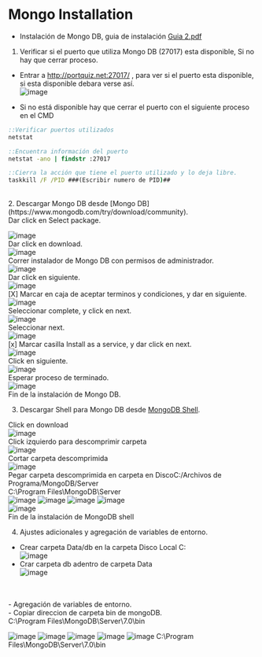 # Mongo Installation

- Instalación de Mongo DB, guia de instalación [Guia 2.pdf](https://github.com/SmoshCH/Itca2/files/14495551/Guia.2.pdf)<br>


1. Verificar si el puerto que utiliza Mongo DB (27017) esta disponible, Si no hay que cerrar proceso.<br>

- Entrar a http://portquiz.net:27017/ , para ver si el puerto esta disponible, si esta disponible debara verse así.<br>
![image](https://github.com/SmoshCH/Itca2/assets/84145465/1eb88ed8-3a79-43b4-8381-0d918b463ebc)<br>

- Si no está disponible hay que cerrar el puerto con el siguiente proceso en el CMD<br>
```cmd
::Verificar puertos utilizados 
netstat 

::Encuentra información del puerto 
netstat -ano | findstr :27017

::Cierra la acción que tiene el puerto utilizado y lo deja libre.
taskkill /F /PID ###(Escribir numero de PID)##
```
<br>
2. Descargar Mongo DB desde [Mongo DB](https://www.mongodb.com/try/download/community).<br>
Dar click en Select package.<br>

![image](https://github.com/SmoshCH/Itca2/assets/84145465/786e5fab-fbdd-45c4-9c95-4572e321b6ab)<br>
Dar click en download.<br>
![image](https://github.com/SmoshCH/Itca2/assets/84145465/162ad47c-3164-4f69-a22f-63111cc909d7)<br>
Correr instalador de Mongo DB con permisos de administrador.<br>
![image](https://github.com/SmoshCH/Itca2/assets/84145465/22c8f825-11b2-4827-b0a0-38f0a95ee24d)<br>
Dar click en siguiente.<br>
![image](https://github.com/SmoshCH/Itca2/assets/84145465/c67a530f-90d8-4d52-b8a2-3cec631ed40b)<br>
[X] Marcar en caja de aceptar terminos y condiciones, y dar en siguiente.<br>
![image](https://github.com/SmoshCH/Itca2/assets/84145465/9618848d-dacc-4c6f-a446-93bc1dfdb4b3)<br>
Seleccionar complete, y click en next.<br>
![image](https://github.com/SmoshCH/Itca2/assets/84145465/ed0356c8-3a84-4066-be35-4697b267a7a0)<br>
Seleccionar next.<br>
![image](https://github.com/SmoshCH/Itca2/assets/84145465/e8fef84a-a19d-4ab7-a92e-d4880fd8435d)<br>
[x] Marcar casilla Install as a service, y dar click en next.<br> 
![image](https://github.com/SmoshCH/Itca2/assets/84145465/bf1154ef-ba7e-474a-8d62-298eff780b52)<br>
Click en siguiente.<br>
![image](https://github.com/SmoshCH/Itca2/assets/84145465/48e4af1b-9d09-442f-bdf4-6df069e7951b)<br>
Esperar proceso de terminado.<br>
![image](https://github.com/SmoshCH/Itca2/assets/84145465/2a3c9840-b7e2-4179-83fe-f36c41c312fb)<br>
Fin de la instalación de Mongo DB.<br>

3. Descargar Shell para Mongo DB desde [MongoDB Shell](https://www.mongodb.com/try/download/shell).<br>

Click en download<br>
![image](https://github.com/SmoshCH/Itca2/assets/84145465/ce54ff7d-dbb1-4508-8308-1b3339417419)<br>
Click izquierdo para descomprimir carpeta<br> 
![image](https://github.com/SmoshCH/Itca2/assets/84145465/f3841706-2217-457b-a878-a2d0363dcf3d)<br>
Cortar carpeta descomprimida<br>
![image](https://github.com/SmoshCH/Itca2/assets/84145465/3e6dc5e5-5e0a-4b63-9c0a-9587c1f4abeb)<br>
Pegar carpeta descomprimida en carpeta en DiscoC:/Archivos de Programa/MongoDB/Server<br>
C:\Program Files\MongoDB\Server<br>
![image](https://github.com/SmoshCH/Itca2/assets/84145465/903b34f9-4586-4ec8-b722-6a42e450ab26)
![image](https://github.com/SmoshCH/Itca2/assets/84145465/33e56855-64a2-4d95-8f1a-53cca321effe)
![image](https://github.com/SmoshCH/Itca2/assets/84145465/96105f28-e289-4b0f-a929-ce45515de080)
![image](https://github.com/SmoshCH/Itca2/assets/84145465/c17ed773-0a25-407d-9845-d80fe67488b5)<br>
![image](https://github.com/SmoshCH/Itca2/assets/84145465/d0e07219-f48d-4471-a6cb-6ca534ecfc70)<br>
Fin de la instalación de MongoDB shell<br>

4. Ajustes adicionales y agregación de variables de entorno.<br>

- Crear carpeta Data/db en la carpeta Disco Local C: <br>
![image](https://github.com/SmoshCH/Itca2/assets/84145465/f2ffa425-9e79-4a49-98fb-6692fdb90d97)<br>
- Crar carpeta db adentro de carpeta Data<br>
![image](https://github.com/SmoshCH/Itca2/assets/84145465/05c8c778-77a5-4a53-b9dc-bc1e3a0878ed)<br>
<br>
<br>
- Agregación de variables de entorno.<br>
- Copiar direccion de carpeta bin de mongoDB.<br> 
C:\Program Files\MongoDB\Server\7.0\bin<br>

![image](https://github.com/SmoshCH/Itca2/assets/84145465/b8e64e90-d3ff-4f2d-b748-4b416762fc6b)
![image](https://github.com/SmoshCH/Itca2/assets/84145465/2056d997-bb96-4154-b372-d469d23e4b22)
![image](https://github.com/SmoshCH/Itca2/assets/84145465/6e542085-6ee0-41eb-8ad6-679c6c46b596)
![image](https://github.com/SmoshCH/Itca2/assets/84145465/7e467589-2259-42f6-803e-f1ead048080c)
![image](https://github.com/SmoshCH/Itca2/assets/84145465/87592104-05ea-4bde-9449-76d9cce262e9)
C:\Program Files\MongoDB\Server\7.0\bin







  







